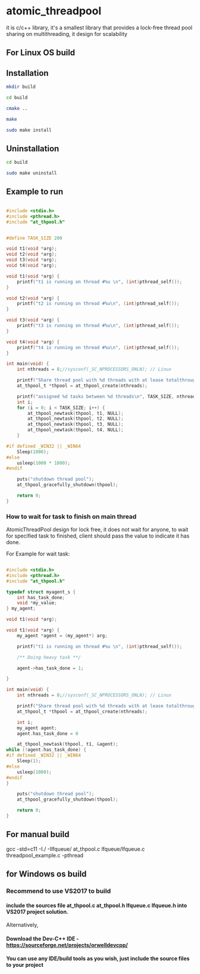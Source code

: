 # atomic_threadpool
it is c/c++ library, it's a smallest library that provides a lock-free thread pool sharing on multithreading, it design for scalability


## For Linux OS build

## Installation

```bash
mkdir build

cd build

cmake ..

make

sudo make install

```



## Uninstallation

```bash
cd build

sudo make uninstall

```


## Example to run
```c

#include <stdio.h>
#include <pthread.h>
#include "at_thpool.h"


#define TASK_SIZE 200

void t1(void *arg);
void t2(void *arg);
void t3(void *arg);
void t4(void *arg);

void t1(void *arg) {
	printf("t1 is running on thread #%u \n", (int)pthread_self());
}

void t2(void *arg) {
	printf("t2 is running on thread #%u\n", (int)pthread_self());
}

void t3(void *arg) {
	printf("t3 is running on thread #%u\n", (int)pthread_self());
}

void t4(void *arg) {
	printf("t4 is running on thread #%u\n", (int)pthread_self());
}

int main(void) {
	int nthreads = 8;//sysconf(_SC_NPROCESSORS_ONLN); // Linux

	printf("Share thread pool with %d threads with at lease totalthroughput * nthreads task size\n", nthreads);
	at_thpool_t *thpool = at_thpool_create(nthreads);

	printf("assigned %d tasks between %d threads\n", TASK_SIZE, nthreads);
	int i;
	for (i = 0; i < TASK_SIZE; i++) {
		at_thpool_newtask(thpool, t1, NULL);
		at_thpool_newtask(thpool, t2, NULL);
		at_thpool_newtask(thpool, t3, NULL);
		at_thpool_newtask(thpool, t4, NULL);
	}

#if defined _WIN32 || _WIN64
	Sleep(1000);
#else
	usleep(1000 * 1000);
#endif

	puts("shutdown thread pool");
	at_thpool_gracefully_shutdown(thpool);

	return 0;
}

```


### How to wait for task to finish on main thread

AtomicThreadPool design for lock free, it does not wait for anyone, to wait for specified task to finished, client should pass the value to indicate it has done.

For Example for wait task: 

```c

#include <stdio.h>
#include <pthread.h>
#include "at_thpool.h"

typedef struct myagent_s {
	int has_task_done;
	void *my_value;
} my_agent;

void t1(void *arg);

void t1(void *arg) {
	my_agent *agent = (my_agent*) arg;

	printf("t1 is running on thread #%u \n", (int)pthread_self());

	/** Doing heavy task **/

	agent->has_task_done = 1;

}

int main(void) {
	int nthreads = 8;//sysconf(_SC_NPROCESSORS_ONLN); // Linux

	printf("Share thread pool with %d threads with at lease totalthroughput * nthreads task size\n", nthreads);
	at_thpool_t *thpool = at_thpool_create(nthreads);

	int i;
	my_agent agent;
	agent.has_task_done = 0

	at_thpool_newtask(thpool, t1, &agent);
while (!agent.has_task_done) {
#if defined _WIN32 || _WIN64
	Sleep(1);
#else
	usleep(1000);
#endif
}

	puts("shutdown thread pool");
	at_thpool_gracefully_shutdown(thpool);

	return 0;
}


```


## For manual build
gcc -std=c11 -I./ -Ilfqueue/ at_thpool.c lfqueue/lfqueue.c threadpool_example.c -pthread


## for Windows os build

### Recommend to use VS2017 to build

#### include the sources file at_thpool.c at_thpool.h lfqueue.c lfqueue.h into VS2017 project solution.

Alternatively, 

#### Download the Dev-C++ IDE - https://sourceforge.net/projects/orwelldevcpp/



#### You can use any IDE/build tools as you wish, just include the source files to your project




